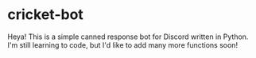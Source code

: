 # cricket-bot

Heya! This is a simple canned response bot for Discord written in Python. I'm still learning to code, but I'd like to add many more functions soon!
